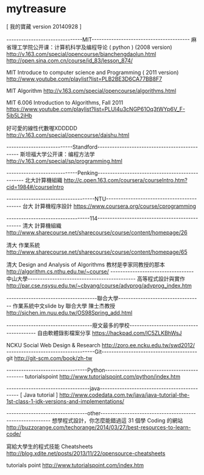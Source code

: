 mytreasure
==========
[ 我的寶藏 version 20140928 ]

-------------------------------MIT----------------------------------------
麻省理工学院公开课：计算机科学及编程导论 ( python ) (2008 version)
http://v.163.com/special/opencourse/bianchengdaolun.html
http://open.sina.com.cn/course/id_83/lesson_874/

MIT Introduce to computer science and Programming ( 2011 version)
http://www.youtube.com/playlist?list=PLB2BE3D6CA77BB8F7

MIT Algorithm 
http://v.163.com/special/opencourse/algorithms.html

MIT 6.006 Introduction to Algorithms, Fall 2011
https://www.youtube.com/playlist?list=PLUl4u3cNGP61Oq3tWYp6V_F-5jb5L2iHb

好可愛的線性代數喔XDDDDD 
http://v.163.com/special/opencourse/daishu.html

---------------------------Standford----------------------------------------------
斯坦福大学公开课：编程方法学 
http://v.163.com/special/sp/programming.html

-----------------------------Penking------------------------------------------------
北大計算機組織
http://c.open.163.com/coursera/courseIntro.htm?cid=1984#/courseIntro

------------------------------------NTU-------------------------------------------
台大 計算機程序設計
https://www.coursera.org/course/cprogramming

----------------------------------114-----------------------------------------------
清大 計算機組織
http://www.sharecourse.net/sharecourse/course/content/homepage/26

清大 作業系統 
http://www.sharecourse.net/sharecourse/course/content/homepage/65

清大 Design and Analysis of Algorithms 教材是李家同教授的那本
http://algorithm.cs.nthu.edu.tw/~course/
----------------------------------中山大學--------------------------------------------
高等程式設計與實作
http://par.cse.nsysu.edu.tw/~cbyang/course/advprog/advprog_index.htm

-------------------------------------聯合大學----------------------------------
作業系統中文slide by 聯合大學 陳士杰教授
http://sjchen.im.nuu.edu.tw/OS98Spring_add.html

-----------------------------------廢文最多的學校----------------------------------------
自由軟體錄影檔案分享
https://hackpad.com/lC5ZLKBhWsJ

NCKU Social Web Design & Research
http://zoro.ee.ncku.edu.tw/swd2012/
------------------------------------Git---------------------------------------
git 
http://git-scm.com/book/zh-tw

---------------------------------Python---------------------------------------------
tutorialspoint
http://www.tutorialspoint.com/python/index.htm

----------------------------------java---------------------------------------------
[ Java tutorial ]
http://www.codedata.com.tw/java/java-tutorial-the-1st-class-1-jdk-versions-and-implementations/

---------------------------------other---------------------------------------------------------
想學程式設計，你怎麼能錯過這 31 個學 Coding 的網站
http://buzzorange.com/techorange/2014/03/27/best-resources-to-learn-code/

寫給大學生的程式技能 Cheatsheets
http://blog.xdite.net/posts/2013/11/22/opensource-cheatsheets

tutorials point
http://www.tutorialspoint.com/index.htm

